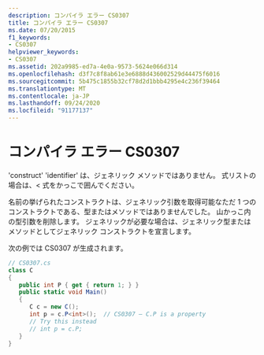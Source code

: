 ```yaml
---
description: コンパイラ エラー CS0307
title: コンパイラ エラー CS0307
ms.date: 07/20/2015
f1_keywords:
- CS0307
helpviewer_keywords:
- CS0307
ms.assetid: 202a9985-ed7a-4e0a-9573-5624e066d314
ms.openlocfilehash: d3f7c8f8ab61e3e6888d436002529d44475f6016
ms.sourcegitcommit: 5b475c1855b32cf78d2d1bbb4295e4c236f39464
ms.translationtype: MT
ms.contentlocale: ja-JP
ms.lasthandoff: 09/24/2020
ms.locfileid: "91177137"
---
```

# <a name="compiler-error-cs0307"></a>コンパイラ エラー CS0307

'construct' 'identifier' は、ジェネリック メソッドではありません。 式リストの場合は、< 式をかっこで囲んでください。  
  
 名前の挙げられたコンストラクトは、ジェネリック引数を取得可能なただ 1 つのコンストラクトである、型またはメソッドではありませんでした。 山かっこ内の型引数を削除します。 ジェネリックが必要な場合は、ジェネリック型またはメソッドとしてジェネリック コンストラクトを宣言します。  
  
 次の例では CS0307 が生成されます。  
  
```csharp  
// CS0307.cs  
class C  
{  
   public int P { get { return 1; } }  
   public static void Main()  
   {  
      C c = new C();  
      int p = c.P<int>();  // CS0307 – C.P is a property  
      // Try this instead  
      // int p = c.P;  
   }  
}  
```
